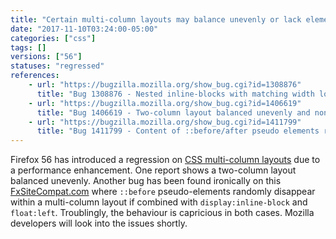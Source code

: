 ```yaml
---
title: "Certain multi-column layouts may balance unevenly or lack elements randomly"
date: "2017-11-10T03:24:00-05:00"
categories: ["css"]
tags: []
versions: ["56"]
statuses: "regressed"
references:
    - url: "https://bugzilla.mozilla.org/show_bug.cgi?id=1308876"
      title: "Bug 1308876 - Nested inline-blocks with matching width locks up browser due to O(2^depth) reflow performance"
    - url: "https://bugzilla.mozilla.org/show_bug.cgi?id=1406619"
      title: "Bug 1406619 - Two-column layout balanced unevenly and nondeterministically since Firefox 56"
    - url: "https://bugzilla.mozilla.org/show_bug.cgi?id=1411799"
      title: "Bug 1411799 - Content of ::before/after pseudo elements randomly disappears when display:inline-block and float are used"
---
```

Firefox 56 has introduced a regression on [CSS multi-column layouts](https://developer.mozilla.org/en-US/docs/Web/CSS/CSS_Columns) due to a performance enhancement. One report shows a two-column layout balanced unevenly. Another bug has been found ironically on this [FxSiteCompat.com](https://www.fxsitecompat.com/en-CA/docs/) where `::before` pseudo-elements randomly disappear within a multi-column layout if combined with `display:inline-block` and `float:left`. Troublingly, the behaviour is capricious in both cases. Mozilla developers will look into the issues shortly.
